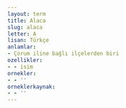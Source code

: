 ```yaml
---
layout: term
title: Alaca
slug: alaca
letter: A
lisan: Türkçe
anlamlar:
- Çorum iline bağlı ilçelerden biri
ozellikler:
- - isim
ornekler:
- - ''
orneklerkaynak:
- - ''
---
```

